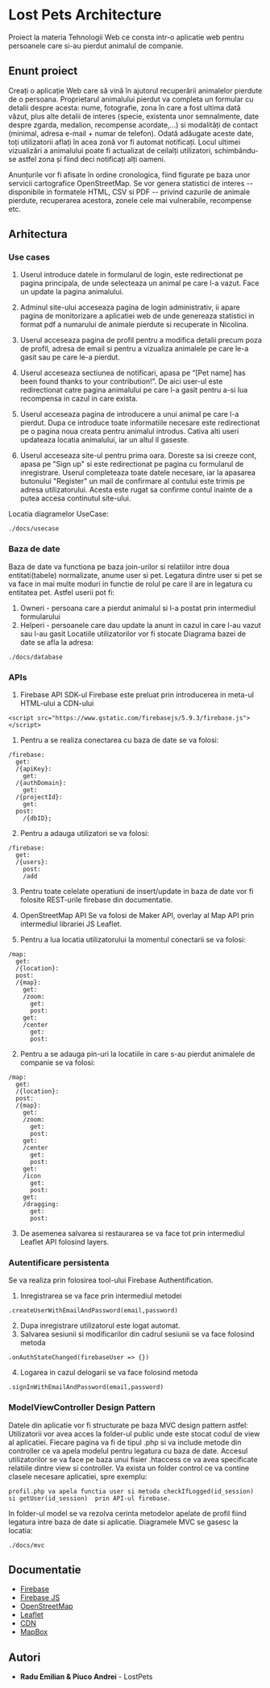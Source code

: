 # Lost Pets Architecture

Proiect la materia Tehnologii Web ce consta intr-o aplicatie web pentru persoanele care si-au pierdut animalul de companie.

## Enunt proiect

Creați o aplicație Web care să vină în ajutorul recuperării animalelor pierdute de o persoana. Proprietarul animalului pierdut va completa un formular cu detalii despre acesta: nume, fotografie, zona în care a fost ultima dată văzut, plus alte detalii de interes (specie, existenta unor semnalmente, date despre zgarda, medalion, recompense acordate,...) si modalități de contact (minimal, adresa e-mail + numar de telefon). Odată adăugate aceste date, toți utilizatorii aflați în acea zonă vor fi automat notificați. Locul ultimei vizualizări a animalului poate fi actualizat de ceilalți utilizatori, schimbându-se astfel zona și fiind deci notificați alți oameni.

Anunțurile vor fi afisate în ordine cronologica, fiind figurate pe baza unor servicii cartografice OpenStreetMap. Se vor genera statistici de interes -- disponibile in formatele HTML, CSV si PDF -- privind cazurile de animale pierdute, recuperarea acestora, zonele cele mai vulnerabile, recompense etc.

## Arhitectura
### Use cases

1. Userul introduce datele in formularul de login, este redirectionat pe pagina principala, de unde selecteaza un animal pe care l-a vazut. Face un update la pagina animalului.

2. Adminul site-ului acceseaza pagina de login administrativ, ii apare pagina de monitorizare a aplicatiei web de unde genereaza statistici in format pdf a numarului de animale pierdute si recuperate in Nicolina.

3. Userul acceseaza pagina de profil pentru a modifica detalii precum poza de profil, adresa de email si pentru a vizualiza animalele pe care le-a gasit sau pe care le-a pierdut.

4. Userul acceseaza sectiunea de notificari, apasa pe “[Pet name] has been found thanks to your contribution!”. De aici user-ul este redirectionat catre pagina animalului pe care l-a gasit pentru a-si lua recompensa in cazul in care exista.

5. Userul acceseaza pagina de introducere a unui animal pe care l-a pierdut. Dupa ce introduce toate informatiile necesare este redirectionat pe o pagina noua creata pentru animalul introdus. Cativa alti useri updateaza locatia animalului, iar un altul il gaseste.

6. Userul acceseaza site-ul pentru prima oara. Doreste sa isi creeze cont, apasa pe "Sign up" si este redirectionat pe pagina cu formularul de inregistrare. Userul completeaza toate datele necesare, iar la apasarea butonului "Register" un mail de confirmare al contului este trimis pe adresa utilizatorului. Acesta este rugat sa confirme contul inainte de a putea accesa continutul site-ului.

Locatia diagramelor UseCase:
```
./docs/usecase
```

### Baza de date

Baza de date va functiona pe baza join-urilor si relatiilor intre doua entitati(tabele) normalizate, anume user si pet.
Legatura dintre user si pet se va face in mai multe moduri in functie de rolul pe care il are in legatura cu entitatea pet.
Astfel userii pot fi:
1. Owneri - persoana care a pierdut animalul si l-a postat prin intermediul formularului
2. Helperi - persoanele care dau update la anunt in cazul in care l-au vazut sau l-au gasit
Locatiile utilizatorilor vor fi stocate
Diagrama bazei de date se afla la adresa:
```
./docs/database
```

### APIs

1. Firebase API
SDK-ul Firebase este preluat prin introducerea in meta-ul HTML-ului a CDN-ului

```
<script src="https://www.gstatic.com/firebasejs/5.9.3/firebase.js"></script>
```
1. Pentru a se realiza conectarea cu baza de date se va folosi:
```
/firebase:
  get:
  /{apiKey}:
    get:
  /{authDomain}:
    get:
  /{projectId}:
    get:
  post:
    /{dbID};
```
2. Pentru a adauga utilizatori se va folosi:
```
/firebase:
  get:
  /{users}:
    post:
    /add
```
3. Pentru toate celelate operatiuni de insert/update in baza de date vor fi folosite REST-urile firebase din documentatie.


2. OpenStreetMap API
Se va folosi de Maker API, overlay al Map API prin intermediul librariei JS Leaflet.
1. Pentru a lua locatia utilizatorului la momentul conectarii se va folosi:
```
/map:
  get:
  /{location}:
  post:
  /{map}:
    get:
    /zoom:
      get:
      post:
    get:
    /center
      get:
      post:
```
2. Pentru a se adauga pin-uri la locatiile in care s-au pierdut animalele de companie se va folosi:
```
/map:
  get:
  /{location}:
  post:
  /{map}:
    get:
    /zoom:
      get:
      post:
    get:
    /center
      get:
      post:
    get:
    /icon
      get:
      post:
    get:
    /dragging:
      get:
      post:
```
3. De asemenea salvarea si restaurarea se va face tot prin intermediul Leaflet API folosind layers.

### Autentificare persistenta

Se va realiza prin folosirea tool-ului Firebase Authentification.

1. Inregistrarea se va face prin intermediul metodei 
```
.createUserWithEmailAndPassword(email,password)
```
2. Dupa inregistrare utilizatorul este logat automat.
3. Salvarea sesiunii si modificarilor din cadrul sesiunii se va face folosind metoda 
```
.onAuthStateChanged(firebaseUser => {})
```
4. Logarea in cazul delogarii se va face folosind metoda
```
.signInWithEmailAndPassword(email,password)
```

### ModelViewController Design Pattern

Datele din aplicatie vor fi structurate pe baza MVC design pattern astfel:
Utilizatorii vor avea acces la folder-ul public unde este stocat codul de view al aplicatiei.
Fiecare pagina va fi de tipul .php si va include metode din controller ce va apela modelul pentru legatura cu baza de date.
Accesul utilizatorilor se va face pe baza unui fisier .htaccess ce va avea specificate relatiile dintre view si controller.
Va exista un folder control ce va contine clasele necesare aplicatiei, spre exemplu:
```
profil.php va apela functia user si metoda checkIfLogged(id_session) si getUser(id_session)  prin API-ul firebase.
```
In folder-ul model se va rezolva cerinta metodelor apelate de profil fiind legatura intre baza de date si aplicatie.
Diagramele MVC se gasesc la locatia:
```
./docs/mvc
```

## Documentatie

* [Firebase](https://firebase.google.com/docs/firestore/quickstart?authuser=0)
* [Firebase JS](https://firebase.google.com/docs/reference/js/)
* [OpenStreetMap](https://wiki.openstreetmap.org/wiki/API_v0.6)
* [Leaflet](https://leafletjs.com/reference-1.4.0.html#map-example)
* [CDN](https://www.cloudflare.com/learning/cdn/what-is-a-cdn/)
* [MapBox](https://docs.mapbox.com/api/maps/)

## Autori

* **Radu Emilian & Piuco Andrei** - LostPets